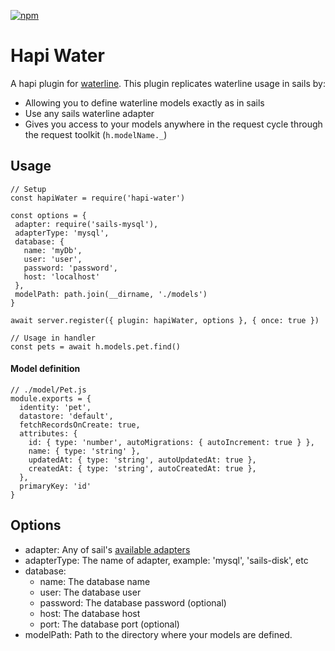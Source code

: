 [![npm](https://img.shields.io/npm/v/hapi-water.svg)](https://www.npmjs.com/package/hapi-water)

# Hapi Water
A hapi plugin for [waterline](https://github.com/balderdashy/waterline).  This plugin replicates waterline usage in sails by:
* Allowing you to define waterline models exactly as in sails 
* Use any sails waterline adapter
* Gives you access to your models anywhere in the request cycle through the request toolkit (`h.modelName._`)  

## Usage

```
// Setup
const hapiWater = require('hapi-water')

const options = {
 adapter: require('sails-mysql'),
 adapterType: 'mysql',
 database: {
   name: 'myDb',
   user: 'user',
   password: 'password',
   host: 'localhost'
 },
 modelPath: path.join(__dirname, './models')
}

await server.register({ plugin: hapiWater, options }, { once: true })

// Usage in handler
const pets = await h.models.pet.find()
```

#### Model definition
```
// ./model/Pet.js
module.exports = {
  identity: 'pet',
  datastore: 'default',
  fetchRecordsOnCreate: true,
  attributes: {
    id: { type: 'number', autoMigrations: { autoIncrement: true } },
    name: { type: 'string' }, 
    updatedAt: { type: 'string', autoUpdatedAt: true },
    createdAt: { type: 'string', autoCreatedAt: true },   
  },
  primaryKey: 'id'
}
```

## Options

* adapter: Any of sail's [available adapters](https://next.sailsjs.com/documentation/concepts/extending-sails/adapters/available-adapters)
* adapterType: The name of adapter, example: 'mysql', 'sails-disk', etc
* database:
  * name: The database name
  * user: The database user
  * password: The database password (optional)
  * host: The database host
  * port: The database port (optional)
* modelPath: Path to the directory where your models are defined.
